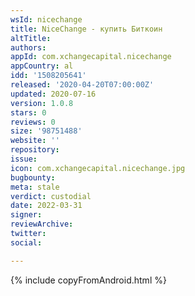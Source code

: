```yaml
---
wsId: nicechange
title: NiceChange - купить Биткоин
altTitle: 
authors: 
appId: com.xchangecapital.nicechange
appCountry: al
idd: '1508205641'
released: '2020-04-20T07:00:00Z'
updated: 2020-07-16
version: 1.0.8
stars: 0
reviews: 0
size: '98751488'
website: ''
repository: 
issue: 
icon: com.xchangecapital.nicechange.jpg
bugbounty: 
meta: stale
verdict: custodial
date: 2022-03-31
signer: 
reviewArchive: 
twitter: 
social: 

---
```

{% include copyFromAndroid.html %}
